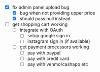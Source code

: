  - [x] fix admin panel upload bug
	 - [x] bug when not providing upper price
	 - [x] should pass null instead
- [ ] get shopping cart working
	- [ ] integrate with OAuth
		- [ ] setup google sign in
		- [ ] instagram sign in (if available)
	- [ ] get payment processors working
		- [ ] pay with paypal
		- [ ] pay with credit card
		- [ ] pay with venmo/cashapp etc
